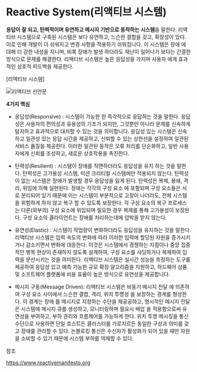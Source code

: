 # Reactive System(리액티브 시스템)

**응답이 잘 되고, 탄력적이며 유연하고 메시지 기반으로 동작하는 시스템**을 말한다. 리액티브 시스템으로 구축된 시스템은 보다 유연하고, 느슨한 결합을 갖고, 확장성이 있다. 이로 인해 개발이 더 쉬워지고 변경 사항을 적용하기 쉬워집니다. 이 시스템은 장애 에 대해 더 강한 내성을 지니며, 비록 장애가 발생 하더라도 재난이 일어나기 보다는 간결한 방식으로 문제를 해결한다. 리액티브 시스템은 높은 응답성을 가지며 사용자 에게 효과적인 상호적 피드백을 제공한다.


[리액티브 시스템]

![리액티브 선언문](https://www.reactivemanifesto.org/images/reactive-traits-ko.svg)

**4가지 핵심**

- 응답성(Responsive) : 시스템이 가능한 한 즉각적으로 응답하는 것을 말한다. 응답성은 사용자의 편의성과 유용성의 기초가 되지만, 그것뿐만 아니라 문제를 신속하게 탐지하고 효과적으로 대처할 수 있는 것을 의미합니다. 응답성 있는 시스템은 신속하고 일관성 있는 응답 시간을 제공하고, 신뢰할 수 있는 상한선을 설정하여 일관된 서비스 품질을 제공한다. 이러한 일관된 동작은 오류 처리를 단순화하고, 일반 사용자에게 신뢰를 조성하고, 새로운 상호작용을 촉진한다.

- 탄력성(Resilient) : 시스템이 장애를 직면하더라도 응답성을 유지 하는 것을 말한다. 탄력성은 고가용성 시스템, 미션 크리티컬 시스템에만 적용되지 않는다. 탄력성이 없는 시스템은 장애가 발생할 경우 응답성을 잃게 된다. 탄력성은 복제, 봉쇄, 격리, 위임에 의해 실현된다. 장애는 각각의 구성 요소 에 포함되며 구성 요소들은 서로 분리되어 있기 때문에 이는 시스템이 부분적으로 고장이 나더라도, 전체 시스템을 위험하게 하지 않고 복구 할 수 있도록 보장한다. 각 구성 요소의 복구 프로세스는 다른(외부의) 구성 요소에 위임되며 필요한 경우 복제를 통해 고가용성이 보장된다. 구성 요소의 클라이언트는 장애를 처리하는데에 압박을 받지 않는다.

- 유연성(Elastic) : 시스템이 작업량이 변화하더라도 응답성을 유지하는 것을 말한다. 리액티브 시스템은 입력 속도의 변화에 따라 이러한 입력에 할당된 자원을 증가시키거나 감소키면서 변화에 대응한다. 이것은 시스템에서 경쟁하는 지점이나 중앙 집중적인 병목 현상이 존재하지 않도록 설계하여, 구성 요소를 샤딩하거나 복제하여 입력을 분산시키는 것을 의미한다. 리액티브 시스템은 실시간 성능을 측정하는 도구를 제공하여 응답성 있고 예측 가능한 규모 확장 알고리즘을 지원하고, 하드웨어 상품 및 소프트웨어 플랫폼에 비용 효율이 높은 방식으로 유연성을 제공합니다.

- 메시지 구동(Message Driven): 리액티브 시스템은 비동기 메시지 전달 에 의존하여 구성 요소 사이에서 느슨한 결합, 격리, 위치 투명성 을 보장하는 경계를 형성한다. 이 경계는 장애 를 메시지로 지정하는 수단을 제공공하고, 명시적인 메시지 전달은 시스템에 메시지 큐를 생성하고, 모니터링하며 필요시 배압 을 적용함으로써 유연성을 부여하고, 부하 관리와 흐름제어를 가능하게 한다. 위치 투명 메시징을 통신 수단으로 사용하면 단일 호스트든 클러스터를 가로지르든 동일한 구성과 의미를 갖고 장애를 관리할 수 있다. 논블로킹 통신은 수신자가 활성화가 되어 있을 때만 자원 을 소비할 수 있기 때문에 시스템 부하를 억제할 수 있다.


참조

https://www.reactivemanifesto.org

